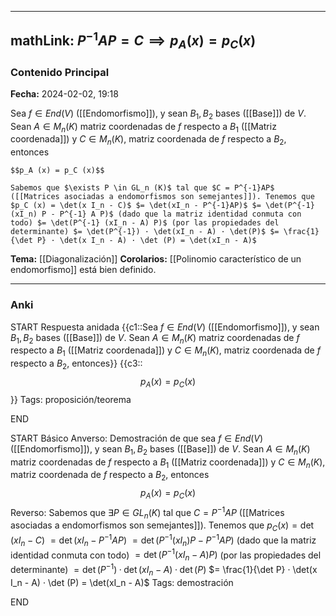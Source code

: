 
---
mathLink: $P^{-1}AP = C \implies p_A(x) = p_C(x)$
---
### Contenido Principal

**Fecha:** 2024-02-02, 19:18

Sea $f \in End(V)$ ([[Endomorfismo]]), y sean $B_1, B_2$ bases ([[Base]]) de $V$. Sean $A \in M_n (K)$ matriz coordenadas de $f$ respecto a $B_1$ ([[Matriz coordenada]]) y $C \in M_n (K)$, matriz coordenada de $f$ respecto a $B_2$, entonces

```ad-proposition
$$p_A (x) = p_C (x)$$
```


```ad-proof
Sabemos que $\exists P \in GL_n (K)$ tal que $C = P^{-1}AP$ ([[Matrices asociadas a endomorfismos son semejantes]]). Tenemos que $p_C (x) = \det(x I_n - C)$ $= \det(xI_n - P^{-1}AP)$ $= \det(P^{-1} (xI_n) P - P^{-1} A P)$ (dado que la matriz identidad conmuta con todo) $= \det(P^{-1} (xI_n - A) P)$ (por las propiedades del determinante) $= \det(P^{-1}) · \det(xI_n - A) · \det(P)$ $= \frac{1}{\det P} · \det(x I_n - A) · \det (P) = \det(xI_n - A)$
```



**Tema:** [[Diagonalización]]
**Corolarios:** [[Polinomio característico de un endomorfismo]] está bien definido.

---
### Anki

START
Respuesta anidada
{{c1::Sea $f \in End(V)$ ([[Endomorfismo]]), y sean $B_1, B_2$ bases ([[Base]]) de $V$. Sean $A \in M_n (K)$ matriz coordenadas de $f$ respecto a $B_1$ ([[Matriz coordenada]]) y $C \in M_n (K)$, matriz coordenada de $f$ respecto a $B_2$, entonces}}
{{c3::$$p_A (x) = p_C (x)$$}}
Tags: proposición/teorema
<!--ID: 1707247432469-->
END

START
Básico
Anverso: Demostración de que sea $f \in End(V)$ ([[Endomorfismo]]), y sean $B_1, B_2$ bases ([[Base]]) de $V$. Sean $A \in M_n (K)$ matriz coordenadas de $f$ respecto a $B_1$ ([[Matriz coordenada]]) y $C \in M_n (K)$, matriz coordenada de $f$ respecto a $B_2$, entonces
$$p_A (x) = p_C (x)$$
Reverso: Sabemos que $\exists P \in GL_n (K)$ tal que $C = P^{-1}AP$ ([[Matrices asociadas a endomorfismos son semejantes]]). Tenemos que $p_C (x) = \det(x I_n - C)$ $= \det(xI_n - P^{-1}AP)$ $= \det(P^{-1} (xI_n) P - P^{-1} A P)$ (dado que la matriz identidad conmuta con todo) $= \det(P^{-1} (xI_n - A) P)$ (por las propiedades del determinante) $= \det(P^{-1}) · \det(xI_n - A) · \det(P)$ $= \frac{1}{\det P} · \det(x I_n - A) · \det (P) = \det(xI_n - A)$
Tags: demostración
<!--ID: 1707247432478-->
END
